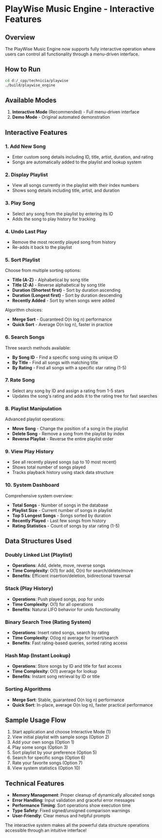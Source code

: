# PlayWise Music Engine - Interactive Features

## Overview

The PlayWise Music Engine now supports fully interactive operation where users can control all functionality through a menu-driven interface.

## How to Run

```bash
cd d:/_cpp/technicia/playwise
./build/playwise_engine
```

## Available Modes

1. **Interactive Mode** (Recommended) - Full menu-driven interface
2. **Demo Mode** - Original automated demonstration

## Interactive Features

### 1. Add New Song

- Enter custom song details including ID, title, artist, duration, and rating
- Songs are automatically added to the playlist and lookup system

### 2. Display Playlist

- View all songs currently in the playlist with their index numbers
- Shows song details including title, artist, and duration

### 3. Play Song

- Select any song from the playlist by entering its ID
- Adds the song to play history for tracking

### 4. Undo Last Play

- Remove the most recently played song from history
- Re-adds it back to the playlist

### 5. Sort Playlist

Choose from multiple sorting options:

- **Title (A-Z)** - Alphabetical by song title
- **Title (Z-A)** - Reverse alphabetical by song title
- **Duration (Shortest first)** - Sort by duration ascending
- **Duration (Longest first)** - Sort by duration descending
- **Recently Added** - Sort by when songs were added

Algorithm choices:

- **Merge Sort** - Guaranteed O(n log n) performance
- **Quick Sort** - Average O(n log n), faster in practice

### 6. Search Songs

Three search methods available:

- **By Song ID** - Find a specific song using its unique ID
- **By Title** - Find all songs with matching title
- **By Rating** - Find all songs with a specific star rating (1-5)

### 7. Rate Song

- Select any song by ID and assign a rating from 1-5 stars
- Updates the song's rating and adds it to the rating tree for fast searches

### 8. Playlist Manipulation

Advanced playlist operations:

- **Move Song** - Change the position of a song in the playlist
- **Delete Song** - Remove a song from the playlist by index
- **Reverse Playlist** - Reverse the entire playlist order

### 9. View Play History

- See all recently played songs (up to 10 most recent)
- Shows total number of songs played
- Tracks playback history using stack data structure

### 10. System Dashboard

Comprehensive system overview:

- **Total Songs** - Number of songs in the database
- **Playlist Size** - Current number of songs in playlist
- **Top 5 Longest Songs** - Songs sorted by duration
- **Recently Played** - Last few songs from history
- **Rating Statistics** - Count of songs by star rating (1-5)

## Data Structures Used

### Doubly Linked List (Playlist)

- **Operations**: Add, delete, move, reverse songs
- **Time Complexity**: O(1) for add, O(n) for search/delete/move
- **Benefits**: Efficient insertion/deletion, bidirectional traversal

### Stack (Play History)

- **Operations**: Push played songs, pop for undo
- **Time Complexity**: O(1) for all operations
- **Benefits**: Natural LIFO behavior for undo functionality

### Binary Search Tree (Rating System)

- **Operations**: Insert rated songs, search by rating
- **Time Complexity**: O(log n) average for insert/search
- **Benefits**: Fast rating-based queries, sorted rating access

### Hash Map (Instant Lookup)

- **Operations**: Store songs by ID and title for fast access
- **Time Complexity**: O(1) average for lookup
- **Benefits**: Instant song retrieval by ID or title

### Sorting Algorithms

- **Merge Sort**: Stable, guaranteed O(n log n) performance
- **Quick Sort**: In-place, average O(n log n), faster practical performance

## Sample Usage Flow

1. Start application and choose Interactive Mode (1)
2. View initial playlist with sample songs (Option 2)
3. Add your own songs (Option 1)
4. Play some songs (Option 3)
5. Sort playlist by your preference (Option 5)
6. Search for specific songs (Option 6)
7. Rate your favorite songs (Option 7)
8. View system statistics (Option 10)

## Technical Features

- **Memory Management**: Proper cleanup of dynamically allocated songs
- **Error Handling**: Input validation and graceful error messages
- **Performance Timing**: Sort operations show execution time
- **Type Safety**: Fixed signed/unsigned comparison warnings
- **User-Friendly**: Clear menus and helpful prompts

The interactive system makes all the powerful data structure operations accessible through an intuitive interface!

